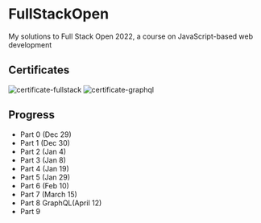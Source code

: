 # FullStackOpen
My solutions to Full Stack Open 2022, a course on JavaScript-based web development

## Certificates
![certificate-fullstack](https://user-images.githubusercontent.com/44486576/229929290-9ff381f1-5395-4ce2-bfe2-3c7f0bc59af8.png)
![certificate-graphql](https://user-images.githubusercontent.com/44486576/231545868-dd23a996-eba3-4d2c-9b5a-4bad8e2d22d9.png)

## Progress
- Part 0 (Dec 29) <br>
- Part 1 (Dec 30) <br>
- Part 2 (Jan 4) <br>
- Part 3 (Jan 8) <br>
- Part 4 (Jan 19) <br>
- Part 5 (Jan 29) <br>
- Part 6 (Feb 10) <br>
- Part 7 (March 15) <br>
- Part 8 GraphQL(April 12) <br>
- Part 9
